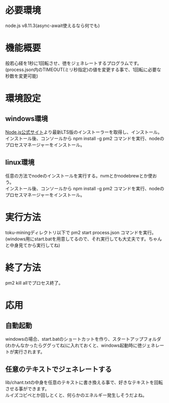 # 必要環境
node.js v8.11.3(async-await使えるなら何でも)

# 機能概要
般若心経を1秒に1回転させ、徳をジェネレートするプログラムです。  
(process.json内のTIMEOUT(ミリ秒指定)の値を変更する事で、1回転に必要な秒数を変更可能)

# 環境設定
## windows環境
[Node.js公式サイト](https://nodejs.org/ja/)より最新LTS版のインストーラーを取得し、インストール。  
インストール後、コンソールから npm install -g pm2 コマンドを実行、nodeのプロセスマネージャーをインストール。  
## linux環境
任意の方法でnodeのインストールを実行する。nvmとかnodebrewとか使おう。  
インストール後、コンソールから npm install -g pm2 コマンドを実行、nodeのプロセスマネージャーをインストール。  

# 実行方法
toku-miningディレクトリ以下で pm2 start process.json コマンドを実行。  
(windows用にstart.batを用意してるので、それ実行しても大丈夫です。ちゃんと中身見てから実行してね)

# 終了方法
pm2 kill allでプロセス終了。

# 応用
## 自動起動
windowsの場合、start.batのショートカットを作り、スタートアップフォルダ(わかんなかったらググってね)に入れておくと、windows起動時に徳ジェネレートが実行されます。
## 任意のテキストでジェネレートする
lib/chant.txtの中身を任意のテキストに書き換える事で、好きなテキストを回転させる事ができます。  
ルイズコピペとか回しとくと、何らかのエネルギー発生しそうだよね。
